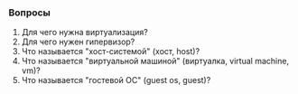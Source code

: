 ### Вопросы

1. Для чего нужна виртуализация?
2. Для чего нужен гипервизор?
3. Что называется "хост-системой" (хост, host)?
4. Что называется "виртуальной машиной" (виртуалка, virtual machine, vm)?
5. Что называется "гостевой ОС" (guest os, guest)?
